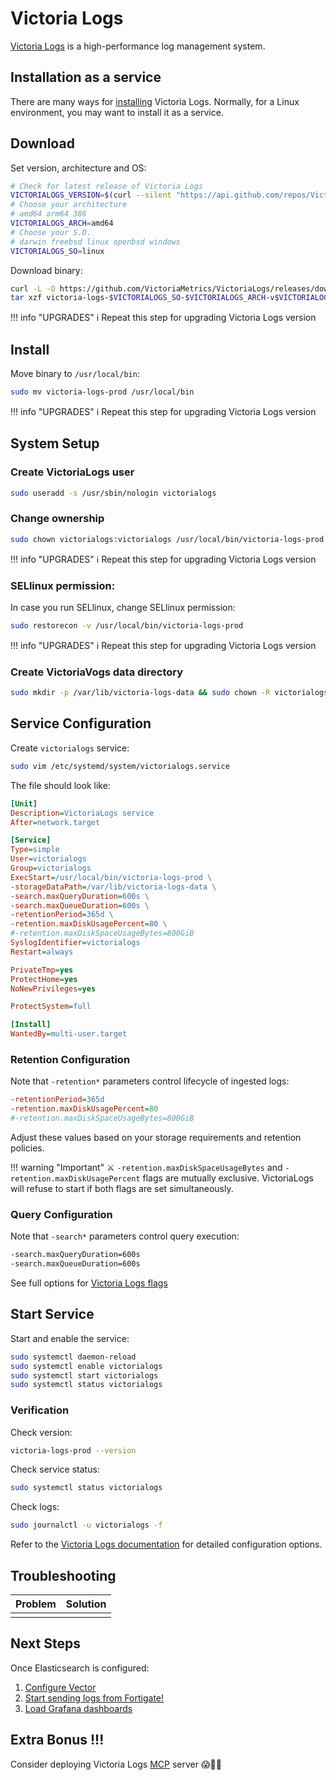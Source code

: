 # Victoria Logs

[Victoria Logs](https://docs.victoriametrics.com/victorialogs/) is a high-performance log management system.

## Installation as a service
There are many ways for [installing](https://docs.victoriametrics.com/victorialogs/quickstart/#how-to-install-and-run-victorialogs) Victoria Logs. Normally, for a Linux environment, you may want to install it as a service.


## Download

Set version, architecture and OS:

```bash
# Check for latest release of Victoria Logs
VICTORIALOGS_VERSION=$(curl --silent "https://api.github.com/repos/VictoriaMetrics/VictoriaLogs/releases/latest" | grep '"tag_name":' | sed -E 's/.*"([^"]+)".*/\1/')
# Choose your architecture
# amd64 arm64 386
VICTORIALOGS_ARCH=amd64
# Choose your S.O.
# darwin freebsd linux openbsd windows
VICTORIALOGS_SO=linux
```

Download binary:
```bash
curl -L -O https://github.com/VictoriaMetrics/VictoriaLogs/releases/download/v$VICTORIALOGS_VERSION-victorialogs/victoria-logs-$VICTORIALOGS_SO-$VICTORIALOGS_ARCH-v$VICTORIALOGS_VERSION-victorialogs.tar.gz
tar xzf victoria-logs-$VICTORIALOGS_SO-$VICTORIALOGS_ARCH-v$VICTORIALOGS_VERSION-victorialogs.tar.gz
```

!!! info "UPGRADES"
    ℹ️ Repeat this step for upgrading Victoria Logs version

## Install

Move binary to `/usr/local/bin`:

```bash
sudo mv victoria-logs-prod /usr/local/bin
```
!!! info "UPGRADES"
    ℹ️ Repeat this step for upgrading Victoria Logs version
    
## System Setup

### Create VictoriaLogs user
```bash
sudo useradd -s /usr/sbin/nologin victorialogs
```

### Change ownership
```bash
sudo chown victorialogs:victorialogs /usr/local/bin/victoria-logs-prod
```
!!! info "UPGRADES"
    ℹ️ Repeat this step for upgrading Victoria Logs version
    
### SELlinux permission:
In case you run SELlinux, change SELlinux permission:
```bash
sudo restorecon -v /usr/local/bin/victoria-logs-prod
```
!!! info "UPGRADES"
    ℹ️ Repeat this step for upgrading Victoria Logs version
    
### Create VictoriaVogs data directory
```bash
sudo mkdir -p /var/lib/victoria-logs-data && sudo chown -R victorialogs:victorialogs /var/lib/victoria-logs-data
```

## Service Configuration

Create `victorialogs` service:
```bash
sudo vim /etc/systemd/system/victorialogs.service
```

The file should look like:

```ini
[Unit]
Description=VictoriaLogs service
After=network.target

[Service]
Type=simple
User=victorialogs
Group=victorialogs
ExecStart=/usr/local/bin/victoria-logs-prod \
-storageDataPath=/var/lib/victoria-logs-data \
-search.maxQueryDuration=600s \
-search.maxQueueDuration=600s \
-retentionPeriod=365d \
-retention.maxDiskUsagePercent=80 \
#-retention.maxDiskSpaceUsageBytes=800GiB
SyslogIdentifier=victorialogs
Restart=always

PrivateTmp=yes
ProtectHome=yes
NoNewPrivileges=yes

ProtectSystem=full

[Install]
WantedBy=multi-user.target
```

### Retention Configuration

Note that `-retention*` parameters control lifecycle of ingested logs:

```ini
-retentionPeriod=365d
-retention.maxDiskUsagePercent=80
#-retention.maxDiskSpaceUsageBytes=800GiB
```
Adjust these values based on your storage requirements and retention policies.

!!! warning "Important"
    ⚔️ `-retention.maxDiskSpaceUsageBytes` and `-retention.maxDiskUsagePercent` flags are mutually exclusive. VictoriaLogs will refuse to start if both flags are set simultaneously.

### Query Configuration

Note that `-search*` parameters control query execution:

```bash
-search.maxQueryDuration=600s 
-search.maxQueueDuration=600s
```

See full options for [Victoria Logs flags](https://docs.victoriametrics.com/victorialogs/#list-of-command-line-flags)

## Start Service

Start and enable the service:

```bash
sudo systemctl daemon-reload
sudo systemctl enable victorialogs
sudo systemctl start victorialogs
sudo systemctl status victorialogs
```

### Verification

Check version:

```bash
victoria-logs-prod --version
```

Check service status:

```bash
sudo systemctl status victorialogs
```

Check logs:

```bash
sudo journalctl -u victorialogs -f
```

Refer to the [Victoria Logs documentation](https://docs.victoriametrics.com/VictoriaLogs/) for detailed configuration options.


## Troubleshooting

| Problem | Solution |
|---------|----------|
|  |  |


## Next Steps

Once Elasticsearch is configured:


1. [Configure Vector](../ingest/vector.md)
2. [Start sending logs from Fortigate!](../datasource/fortigate.md)
3. [Load Grafana dashboards](../viz/grafana.md)

## Extra Bonus !!!

Consider deploying Victoria Logs [MCP](https://github.com/VictoriaMetrics-Community/mcp-victorialogs) server 😱🤖✨
